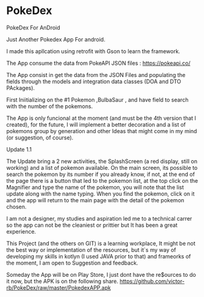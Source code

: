 # PokeDex
PokeDex For AnDroid

Just Another Pokedex App For android.

I made this apllcation using retrofit with Gson to learn the framework.

The App consume the data from PokeAPI JSON files : https://pokeapi.co/ 

The App consist in get the data from the JSON Files and populating the fields 
through the models and integration data classes (DOA and DTO PAckages).

First Iniitializing on the #1 Pokemon ,BulbaSaur , and have field to search with the number of the pokemons.

The App is only funcional at the moment (and must be the 4th version that I created), for the future, I will
implement a better decoration and a list of pokemons group by generation and other Ideas that might come in 
my mind (or suggestion, of course).

Update 1.1

The Update bring a 2 new activities, the SplashScreen (a red display, still on working) and a list of pokemon available.
On the main screen, its possible to search the pokemon by its number if you already know, if not, at the end of the page
there is a button that led to the pokemon list, at the top click on the Magnifier and type the name of the pokemon, you will
note that the list update along with the name typing.
When you find the pokemon, click on it and the app will return to the main page with the detail of the pokemon chosen.

I am not a designer, my studies and aspiration led me to a technical carrer so the app can not be the cleaniest or prittier
but It has been a great experience. 

This Project (and the others on GIT) is a learning workplace, It might be not the best way or implementation
of the resources, but it`s my way of developing my skills in kotlyn (I used JAVA prior to that) and frameorks 
of the moment, I am open to Suggestion and feedback.

Someday the App will be on Play Store, I just dont have the re$ources to do it now, but the APK is on the following 
share. https://github.com/victor-rb/PokeDex/raw/master/PokedexAPP.apk

